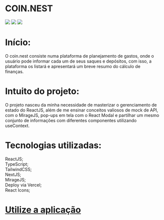 <h1>
    COIN.NEST
</h1>

<img src="https://ik.imagekit.io/blhmmigq8/Captura%20de%20tela%20de%202024-04-01%2014-48-28.png?updatedAt=1711994067130">
<img src="https://ik.imagekit.io/blhmmigq8/Captura%20de%20tela%20de%202024-04-01%2014-49-18.png?updatedAt=1711994065973">
<img src="https://ik.imagekit.io/blhmmigq8/Captura%20de%20tela%20de%202024-04-01%2014-50-11.png?updatedAt=1711994067412">

<h1>
    Início:
</h1>
<p>
    O coin.nest consiste numa plataforma de planejamento de gastos, onde o usuário pode informar cada um de seus saques e depósitos, com isso, a plataforma os listará e apresentará um breve resumo do cálculo de finanças.
</p>

<h1>
    Intuito do projeto:
</h1>

<p>
    O projeto nasceu da minha necessidade de masterizar o gerenciamento de estado do ReactJS, além de me ensinar conceitos valiosos de mock de API, com o MirageJS, pop-ups em tela com o React Modal e partilhar um mesmo conjunto de informações com diferentes componentes utilizando useContext.
</p>

<h1>
    Tecnologias utilizadas:
</h1>
<p>
    ReactJS; <br/>
    TypeScript;<br/>
    TailwindCSS;<br/>
    NextJS;<br/>
    MirageJS;<br/>
    Deploy via Vercel;<br/>
    React Icons;
</p>
<h1>
    <a href="https://github-repo-searcher-liart.vercel.app/">
        Utilize a aplicação
    </a>
</h1>




